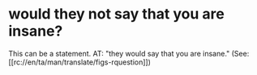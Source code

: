 # would they not say that you are insane?

This can be a statement. AT: "they would say that you are insane." (See: [[rc://en/ta/man/translate/figs-rquestion]])


